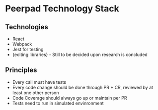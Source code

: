 # Peerpad Technology Stack

## Technologies

- React
- Webpack
- Jest for testing
- {editing libraries} - Still to be decided upon research is concluded

## Principles

- Every call must have tests
- Every code change should be done through PR + CR, reviewed by at least one other person
- Code Coverage should always go up or maintain per PR
- Tests need to run in simulated envinronment
